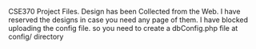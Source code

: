 CSE370 Project Files. Design has been Collected from the Web. I have reserved the designs in case you need any page of them. I have blocked uploading the config file. so you need to create a dbConfig.php file at config/ directory